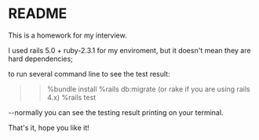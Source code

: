 # README

This is a homework for my interview.

I used rails 5.0 + ruby-2.3.1 for my enviroment, but it doesn't mean they are hard dependencies;

to run several command line to see the test result:

>>%bundle install
>>%rails db:migrate  (or rake if you are using rails 4.x)
>>%rails test

--normally you can see the testing result printing on your terminal.

That's it, hope you like it!


